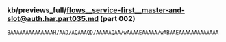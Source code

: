 ### kb/previews_full/flows__service-first__master-and-slot@auth.har.part035.md (part 002)

```md
BAAAAAAAAAAAAAAH/AAD/AQAAAQD/AAAAAQAA/wAAAAEAAAAA/wABAAEAAAAAAAAAAAAA
```

```
